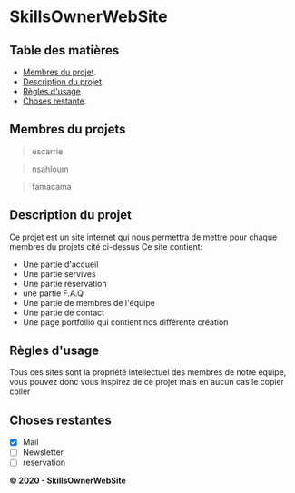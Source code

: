 # SkillsOwnerWebSite

## Table des matières

- [Membres du projet](#membres-du-projets).
- [Description du projet](#description-du-projet).
- [Règles d'usage](#règles-dusage).
- [Choses restante](#choses-restantes).

## Membres du projets

> escarrie

> nsahloum

> famacama

## Description du projet

Ce projet est un site internet qui nous permettra de mettre pour chaque membres du projets cité ci-dessus
Ce site contient:

- Une partie d'accueil
- Une partie servives
- Une partie réservation
- une partie F.A.Q
- Une partie de membres de l'équipe
- Une partie de contact
- Une page portfollio qui contient nos différente création

## Règles d'usage

Tous ces sites sont la propriété intellectuel des membres de notre équipe, vous pouvez donc vous inspirez de ce projet mais en aucun cas le copier coller

## Choses restantes

- [x] Mail
- [ ] Newsletter
- [ ] reservation

**© 2020 - SkillsOwnerWebSite**
